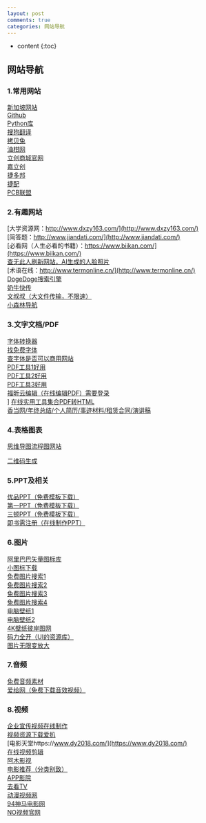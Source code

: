 ```yaml
---
layout: post
comments: true
categories: 网站导航
---
```


* content
{:toc}


## 网站导航



### 1.常用网站


[新加坡网站](http://14.29.226.209:81/)<br>
[Github](https://github.com/)<br>
[Python库](https://www.lfd.uci.edu/~gohlke/pythonlibs/)<br>
[搜狗翻译](https://fanyi.sogou.com/)<br>
[拷贝兔](https://cp.anyknew.com/)<br>
[油柑网](https://www.youganw.com/)<br>
[立创商城官网](https://www.szlcsc.com/)<br>
[嘉立创](https://www.sz-jlc.com/)<br>
[捷多邦](https://www.jdbpcb.com/)<br>
[捷配](https://www.jiepei.com/)<br>
[PCB联盟](https://www.pcbbar.com/)<br>



### 2.有趣网站

[大学资源网：http://www.dxzy163.com/](http://www.dxzy163.com/)<br>
[简答题：http://www.jiandati.com/](http://www.jiandati.com/)<br>
[必看网（人生必看的书籍）：https://www.biikan.com/](https://www.biikan.com/)<br>
[查无此人刷新网站，AI生成的人脸照片](https://thispersondoesnotexist.com/)<br>
[术语在线：http://www.termonline.cn/](http://www.termonline.cn/)<br>
[DogeDoge搜索引擎](http://www.dogedoge.com)<br>
[奶牛快传](https://www.cowtransfer.com)<br>
[文叔叔（大文件传输，不限速）](https://www.wenshushu.cn/)<br>
[小森林导航](http://www.xsldh6.com/)<br>



### 3.文字文档/PDF

[字体转换器](http://www.diyiziti.com/)<br>
[找免费字体](http://www.hellofont.cn/)<br>
[查字体是否可以商用网站](https://fonts.safe.360.cn/)<br>
[PDF工具1好用](https://www.ilovepdf.com/zh-cn)<br>
[PDF工具2好用](https://tools.pdf24.org/zh/)<br>
[PDF工具3好用](https://www.pdfpai.com/)<br>
[福昕云编辑（在线编辑PDF）需要登录](http://edit.foxitcloud.cn)<br>]
[在线实用工具集合PDF转HTML](https://www.toolnb.com/)<br>
[香当网/年终总结/个人简历/事迹材料/租赁合同/演讲稿](https://www.xiangdang.net/)<br>



### 4.表格图表

[思维导图流程图网站](https://www.processon.com/)<br>

[二维码生成](https://cli.im/)<br>



### 5.PPT及相关

[优品PPT（免费模板下载）](http://www.ypppt.com/)<br>
[第一PPT（免费模板下载）](http://www.1ppt.com/xiazai/)<br>
[三顿PPT（免费模板下载）](https://sandunppt.com/)<br>
[即书需注册（在线制作PPT）](https://www.keysuper.com/)<br>




### 6.图片

[阿里巴巴矢量图标库](https://www.iconfont.cn/)<br>
[小图标下载](https://www.easyicon.net/)<br>
[免费图片搜索1](https://pixabay.com/)<br>
[免费图片搜索2](https://www.pexels.com/)<br>
[免费图片搜索3](https://unsplash.com/)<br>
[免费图片搜索4](https://www.logosc.cn/so/)<br>
[电脑壁纸1](https://visualhunt.com/)<br>
[电脑壁纸2](http://lcoc.top/bizhi/)<br>
[4K壁纸彼岸图网](http://pic.netbian.com/)<br>
[码力全开（UI的资源库）](https://www.maliquankai.com/designnav/)<br>
[图片无限变放大](http://bigjpg.com/zh)<br>



### 7.音频

[免费音频素材](https://icons8.cn/music)<br>
[爱给网（免费下载音效视频）](http://www.aigei.com/)<br>



### 8.视频

[企业宣传视频在线制作](https://duomu.tv/)<br>
[视频资源下载爱扒](https://www.zyboe.com/)<br>
[电影天堂https://www.dy2018.com/](https://www.dy2018.com/)<br>
[在线视频剪辑](https://bilibili.clipchamp.com/editor)<br>
[阿木影视](https://www.aosk.online/)<br>
[电影推荐（分类别致）](http://www.mvcat.com)<br> 
[APP影院](https://app.movie)<br> 
[去看TV](https://www.qukantv.net/)<br> 
[动漫视频网](http://www.zzzfun.com/)<br> 
[94神马电影网](http://www.9rmb.com/)<br> 
[NO视频官网](http://www.novipnoad.com/)<br> 

